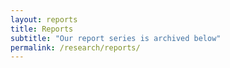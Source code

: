 ```yaml
---
layout: reports 
title: Reports
subtitle: "Our report series is archived below"
permalink: /research/reports/
---
```

